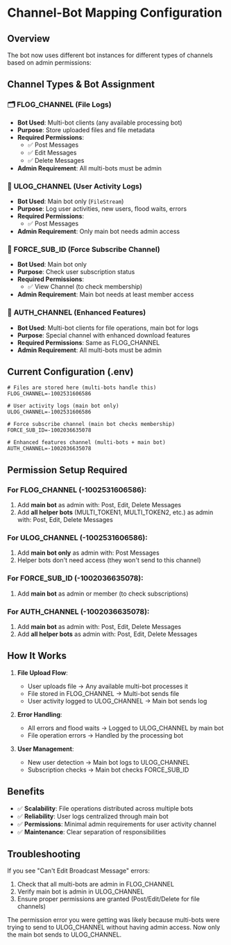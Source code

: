 # Channel-Bot Mapping Configuration

## Overview
The bot now uses different bot instances for different types of channels based on admin permissions:

## Channel Types & Bot Assignment

### 🗂️ **FLOG_CHANNEL** (File Logs)
- **Bot Used**: Multi-bot clients (any available processing bot)
- **Purpose**: Store uploaded files and file metadata
- **Required Permissions**: 
  - ✅ Post Messages
  - ✅ Edit Messages  
  - ✅ Delete Messages
- **Admin Requirement**: All multi-bots must be admin

### 👥 **ULOG_CHANNEL** (User Activity Logs)
- **Bot Used**: Main bot only (`FileStream`)
- **Purpose**: Log user activities, new users, flood waits, errors
- **Required Permissions**:
  - ✅ Post Messages
- **Admin Requirement**: Only main bot needs admin access

### 📢 **FORCE_SUB_ID** (Force Subscribe Channel)
- **Bot Used**: Main bot only
- **Purpose**: Check user subscription status
- **Required Permissions**:
  - ✅ View Channel (to check membership)
- **Admin Requirement**: Main bot needs at least member access

### 🔐 **AUTH_CHANNEL** (Enhanced Features)
- **Bot Used**: Multi-bot clients for file operations, main bot for logs
- **Purpose**: Special channel with enhanced download features
- **Required Permissions**: Same as FLOG_CHANNEL
- **Admin Requirement**: All multi-bots must be admin

## Current Configuration (.env)

```env
# Files are stored here (multi-bots handle this)
FLOG_CHANNEL=-1002531606586

# User activity logs (main bot only)
ULOG_CHANNEL=-1002531606586

# Force subscribe channel (main bot checks membership)
FORCE_SUB_ID=-1002036635078

# Enhanced features channel (multi-bots + main bot)
AUTH_CHANNEL=-1002036635078
```

## Permission Setup Required

### For FLOG_CHANNEL (-1002531606586):
1. Add **main bot** as admin with: Post, Edit, Delete Messages
2. Add **all helper bots** (MULTI_TOKEN1, MULTI_TOKEN2, etc.) as admin with: Post, Edit, Delete Messages

### For ULOG_CHANNEL (-1002531606586):
1. Add **main bot only** as admin with: Post Messages
2. Helper bots don't need access (they won't send to this channel)

### For FORCE_SUB_ID (-1002036635078):
1. Add **main bot** as admin or member (to check subscriptions)

### For AUTH_CHANNEL (-1002036635078):
1. Add **main bot** as admin with: Post, Edit, Delete Messages
2. Add **all helper bots** as admin with: Post, Edit, Delete Messages

## How It Works

1. **File Upload Flow**:
   - User uploads file → Any available multi-bot processes it
   - File stored in FLOG_CHANNEL → Multi-bot sends file
   - User activity logged to ULOG_CHANNEL → Main bot sends log

2. **Error Handling**:
   - All errors and flood waits → Logged to ULOG_CHANNEL by main bot
   - File operation errors → Handled by the processing bot

3. **User Management**:
   - New user detection → Main bot logs to ULOG_CHANNEL
   - Subscription checks → Main bot checks FORCE_SUB_ID

## Benefits

- ✅ **Scalability**: File operations distributed across multiple bots
- ✅ **Reliability**: User logs centralized through main bot
- ✅ **Permissions**: Minimal admin requirements for user activity channel
- ✅ **Maintenance**: Clear separation of responsibilities

## Troubleshooting

If you see "Can't Edit Broadcast Message" errors:
1. Check that all multi-bots are admin in FLOG_CHANNEL
2. Verify main bot is admin in ULOG_CHANNEL
3. Ensure proper permissions are granted (Post/Edit/Delete for file channels)

The permission error you were getting was likely because multi-bots were trying to send to ULOG_CHANNEL without having admin access. Now only the main bot sends to ULOG_CHANNEL.
